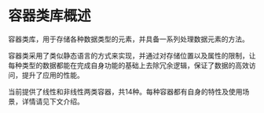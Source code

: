 # 容器类库概述

容器类库，用于存储各种数据类型的元素，并具备一系列处理数据元素的方法。

容器类采用了类似静态语言的方式来实现，并通过对存储位置以及属性的限制，让每种类型的数据都能在完成自身功能的基础上去除冗余逻辑，保证了数据的高效访问，提升了应用的性能。

当前提供了线性和非线性两类容器，共14种。每种容器都有自身的特性及使用场景，详情请见下文介绍。
